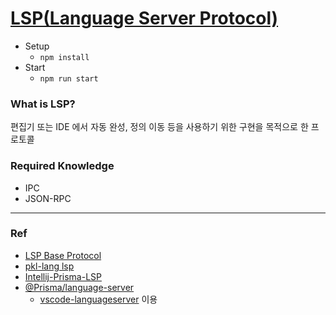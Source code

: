 # [LSP(Language Server Protocol)](https://microsoft.github.io/language-server-protocol/)

- Setup 
  - `npm install`
- Start
  - `npm run start`


### What is LSP?
편집기 또는 IDE 에서 자동 완성, 정의 이동 등을 사용하기 위한 구현을 목적으로 한 프로토콜 <br />

### Required Knowledge

- IPC
- JSON-RPC


---
###  Ref
- [LSP Base Protocol]([Doc](https://microsoft.github.io/language-server-protocol/specifications/base/0.9/specification/))
- [pkl-lang lsp](https://github.com/apple/pkl-lsp)
- [Intellij-Prisma-LSP](https://github.com/JetBrains/intellij-plugins/tree/idea/242.20224.387/prisma/src/org/intellij/prisma/ide/lsp)
- [@Prisma/language-server](https://www.npmjs.com/package/@prisma/language-server)
  - [vscode-languageserver](https://github.com/microsoft/vscode-languageserver-node/blob/main/server/src/node/main.ts#L171) 이용